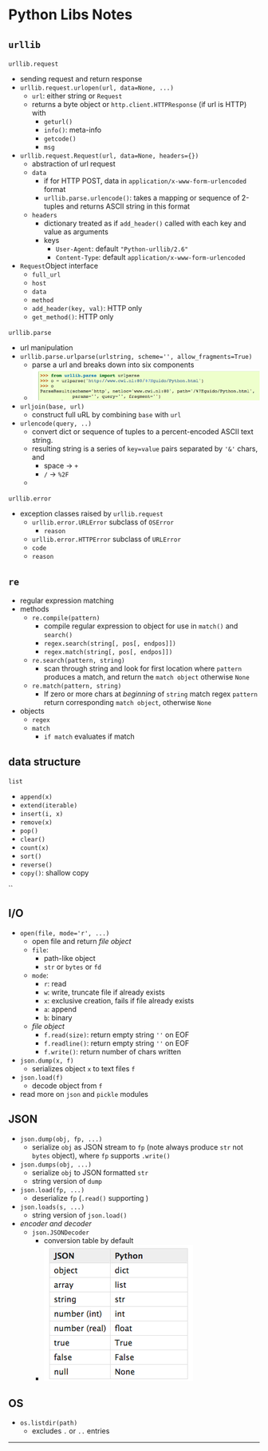 
# Python Libs Notes

## `urllib`

`urllib.request`
+ sending request and return response
+ `urllib.request.urlopen(url, data=None, ...)`
  + `url`: either string or `Request`
  + returns a byte object or `http.client.HTTPResponse` (if url is HTTP) with
    + `geturl()`
    + `info()`: meta-info
    + `getcode()`
    + `msg`
+ `urllib.request.Request(url, data=None, headers={})`
  + abstraction of url request
  + `data`
    + if for HTTP POST, data in `application/x-www-form-urlencoded` format
    + `urllib.parse.urlencode()`: takes a mapping or sequence of 2-tuples and returns ASCII string in this format
  + `headers`
    + dictionary treated as if `add_header()` called with each key and value as arguments
    + keys
      + `User-Agent`: default `"Python-urllib/2.6"`
      + `Content-Type`: default `application/x-www-form-urlencoded`
+ `Request`Object interface
  + `full_url`
  + `host`
  + `data`
  + `method`
  + `add_header(key, val)`: HTTP only
  + `get_method()`: HTTP only


`urllib.parse`
+ url manipulation
+ `urllib.parse.urlparse(urlstring, scheme='', allow_fragments=True)`
  + parse a url and breaks down into six components
  + ![](assets/README-cd8e5.png)
+ `urljoin(base, url)`
  + construct full uRL by combining `base` with `url`
+ `urlencode(query, ..)`
  + convert dict or sequence of tuples to a percent-encoded ASCII text string.
  + resulting string is a series of `key=value` pairs separated by `'&'` chars, and
    + space -> `+`
    + `/` -> `%2F`
  +



`urllib.error`
+ exception classes raised by `urllib.request`
  + `urllib.error.URLError` subclass of `OSError`
     + `reason`
   + `urllib.error.HTTPError` subclass of `URLError`
    + `code`
    + `reason`



## `re`
+ regular expression matching
+ methods
  + `re.compile(pattern)`
    + compile regular expression to object for use in `match()` and `search()`
    + `regex.search(string[, pos[, endpos]])`
    + `regex.match(string[, pos[, endpos]])`
  + `re.search(pattern, string)`
    + scan through string and look for first location where `pattern` produces a match, and return the `match object` otherwise `None`
  + `re.match(pattern, string)`
    + If zero or more chars at _beginning_ of `string` match regex `pattern` return corresponding `match object`, otherwise `None`
+ objects
  + `regex`
  + `match`
    + `if match` evaluates if match



## data structure

`list`
+ `append(x)`
+ `extend(iterable)`
+ `insert(i, x)`
+ `remove(x)`
+ `pop()`
+ `clear()`
+ `count(x)`
+ `sort()`
+ `reverse()`
+ `copy()`: shallow copy

``



## I/O
+ `open(file, mode='r', ...)`
  + open file and return _file object_
  + `file`:
    + path-like object
    + `str` or `bytes` or `fd`
  + `mode`:
    + `r`: read
    + `w`: write, truncate file if already exists
    + `x`: exclusive creation, fails if file already exists
    + `a`: append
    + `b`: binary
  + _file object_
    + `f.read(size)`: return empty string `''` on EOF
    + `f.readline()`: return empty string `''` on EOF
    + `f.write()`: return number of chars written
+ `json.dump(x, f)`
  + serializes object `x` to text files `f`
+ `json.load(f)`
  + decode object from `f`
+ read more on `json` and `pickle` modules



## JSON
+ `json.dump(obj, fp, ...)`
  + serialize `obj` as JSON stream to `fp` (note always produce `str` not `bytes` object), where `fp` supports `.write()`
+ `json.dumps(obj, ...)`
  + serialize `obj` to JSON formatted `str`
  + string version of `dump`
+ `json.load(fp, ...)`
  + deserialize `fp` (`.read()` supporting )
+ `json.loads(s, ...)`
  + string version of `json.load()`
+ _encoder and decoder_
  + `json.JSONDecoder`
    + conversion table by default
    + ![](assets/README-f1316.png)


## OS

+ `os.listdir(path)`
  + excludes `.` or `..` entries


---
